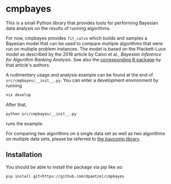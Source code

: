 # cmpbayes


This is a small Python library that provides tools for performing Bayesian data
analysis on the results of running algorithms.


For now, cmpbayes provides `fit_calvo` which builds and samples a Bayesian model
that can be used to compare multiple algorithms that were run on multiple
problem instances. The model is based on the Plackett-Luce model as described by
the 2018 article by Calvo et al., *Bayesian Inference for Algorithm Ranking
Analysis*. See also the [corresponding R
package](https://github.com/b0rxa/scmamp) by that article's authors.


A rudimentary usage and analysis example can be found at the end of
`src/cmpbayes/__init__.py`. You can enter a development environment by running

```bash
nix develop
```

After that,

```bash
python src/cmpbayes/__init__.py
```

runs the example.


For comparing two algorithms on a single data set as well as two algorithms on
multiple data sets, please be referred to [the baycomp
library](https://github.com/janezd/baycomp).


## Installation


You should be able to install the package via pip like so:

```bash
pip install git+https://github.com/dpaetzel/cmpbayes
```
